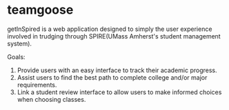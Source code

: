 # teamgoose
getInSpired is a web application designed to simply the user experience involved in trudging through SPIRE(UMass Amherst's student management system).

Goals:
1) Provide users with an easy interface to track their academic progress. 
2) Assist users to find the best path to complete college and/or major requirements.
3) Link a student review interface to allow users to make informed choices when choosing classes.
